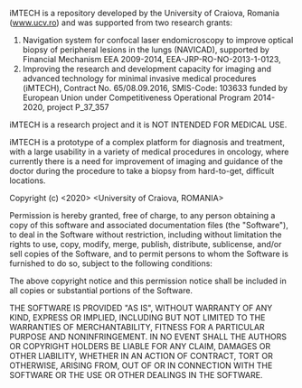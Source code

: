  iMTECH is a repository developed by the University of Craiova, Romania (www.ucv.ro) and was supported from two research grants:

1. Navigation system for confocal laser endomicroscopy to improve optical biopsy of peripheral lesions in the lungs (NAVICAD), supported by Financial Mechanism EEA 2009-2014, EEA-JRP-RO-NO-2013-1-0123,
2. Improving the research and development capacity for imaging and advanced technology for minimal invasive medical procedures (iMTECH), Contract No. 65/08.09.2016, SMIS-Code: 103633 funded by European Union under Competitiveness Operational Program 2014-2020, project P_37_357

iMTECH is a research project and it is NOT INTENDED FOR MEDICAL USE.

iMTECH is a prototype of a complex platform for diagnosis and treatment, with a large usability in a variety of medical procedures in oncology, where currently there is a need for improvement of imaging and guidance of the doctor during the procedure to take a biopsy from hard-to-get, difficult locations.

Copyright (c) <2020> <University of Craiova, ROMANIA>

Permission is hereby granted, free of charge, to any person obtaining a copy of this software and associated documentation files (the "Software"), to deal in the Software without restriction, including without limitation the rights to use, copy, modify, merge, publish, distribute, sublicense, and/or sell copies of the Software, and to permit persons to whom the Software is furnished to do so, subject to the following conditions:

The above copyright notice and this permission notice shall be included in all copies or substantial portions of the Software.

THE SOFTWARE IS PROVIDED "AS IS", WITHOUT WARRANTY OF ANY KIND, EXPRESS OR IMPLIED, INCLUDING BUT NOT LIMITED TO THE WARRANTIES OF MERCHANTABILITY, FITNESS FOR A PARTICULAR PURPOSE AND NONINFRINGEMENT. IN NO EVENT SHALL THE AUTHORS OR COPYRIGHT HOLDERS BE LIABLE FOR ANY CLAIM, DAMAGES OR OTHER LIABILITY, WHETHER IN AN ACTION OF CONTRACT, TORT OR OTHERWISE, ARISING FROM, OUT OF OR IN CONNECTION WITH THE SOFTWARE OR THE USE OR OTHER DEALINGS IN THE SOFTWARE.
